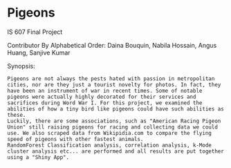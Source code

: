 # Pigeons
IS 607 Final Project


Contributor By Alphabetical Order: 
Daina Bouquin, Nabila Hossain, Angus Huang, Sanjive Kumar


Synopsis:

	Pigeons are not always the pests hated with passion in metropolitan cities, nor are they just a tourist novelty for photos. In fact, they have been an instrument of war in recent times. Some of notable pigeons were actually highly decorated for their services and sacrifices during Word War I. For this project, we examined the abilities of how a tiny bird like pigeons could have such abilities as these. 
	Luckily, there are some associations, such as "American Racing Pigeon Union" still raising pigeons for racing and collecting data we could use. We also scraped data from Wikipidia.com to compare the flying speed of pigeons with other fastest animals. 
	RandomForest Classification analysis, correlation analysis, k-Mode cluster analysis etc... are performed and all results are put together using a "Shiny App".  

